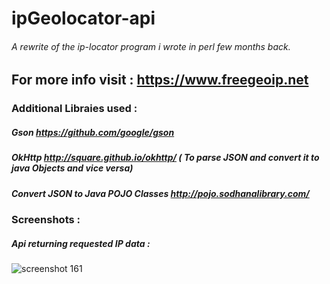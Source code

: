 # ipGeolocator-api

###### A rewrite of the ip-locator program i wrote in perl few months back.

## For more info visit : https://www.freegeoip.net

### Additional Libraies used : 

##### Gson https://github.com/google/gson 
##### OkHttp http://square.github.io/okhttp/ ( To parse JSON and convert it to java Objects and vice versa)
##### Convert JSON to Java POJO Classes http://pojo.sodhanalibrary.com/

### Screenshots : 

##### Api returning requested IP data : 

![screenshot 161](https://user-images.githubusercontent.com/29705703/31674713-1e5f71e4-b380-11e7-985e-59deae31678a.png)
